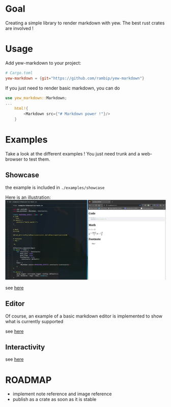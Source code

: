 # Goal
Creating a simple library to render markdown with yew.
The best rust crates are involved !

# Usage
Add yew-markdown to your project:
```toml
# Cargo.toml
yew-markdown = {git="https://github.com/rambip/yew-markdown"}
```

If you just need to render basic markdown, you can do

```rust
use yew_markdown::Markdown;
...
    html!{
        <Markdown src={"# Markdown power !"}/>
    }
```

# Examples
Take a look at the different examples !
You just need trunk and a web-browser to test them.

## Showcase
the example is included in `./examples/showcase`

Here is an illustration:
![](./img/showcase.jpg)

see [here](https://rambip.github.io/yew-markdown/showcase)

## Editor
Of course, an example of a basic markdown editor is implemented to show what is currently supported

see [here](https://rambip.github.io/yew-markdown/editor)

## Interactivity
see [here](https://rambip.github.io/yew-markdown/onclick)


# ROADMAP
- implement note reference and image reference
- publish as a crate as soon as it is stable
